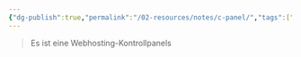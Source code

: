 ```yaml
---
{"dg-publish":true,"permalink":"/02-resources/notes/c-panel/","tags":["LF09","tools","empty"],"noteIcon":"","updated":"2024-07-10T16:37:10.000+02:00"}
---
```


>Es ist eine Webhosting-Kontrollpanels 